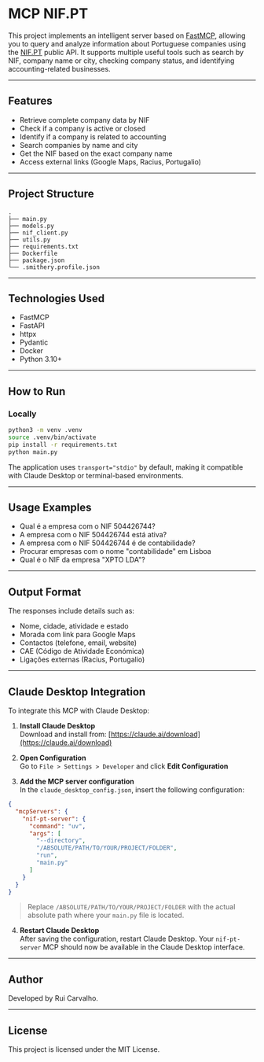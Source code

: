 # MCP NIF.PT

This project implements an intelligent server based on [FastMCP](https://github.com/antero-ferreira/fastmcp), allowing you to query and analyze information about Portuguese companies using the [NIF.PT](https://www.nif.pt/) public API. It supports multiple useful tools such as search by NIF, company name or city, checking company status, and identifying accounting-related businesses.

---

## Features

- Retrieve complete company data by NIF
- Check if a company is active or closed
- Identify if a company is related to accounting
- Search companies by name and city
- Get the NIF based on the exact company name
- Access external links (Google Maps, Racius, Portugalio)

---

## Project Structure

```
.
├── main.py                   
├── models.py                
├── nif_client.py             
├── utils.py                
├── requirements.txt          
├── Dockerfile              
├── package.json             
└── .smithery.profile.json    
```

---

## Technologies Used

- FastMCP
- FastAPI
- httpx
- Pydantic
- Docker
- Python 3.10+

---

## How to Run

### Locally

```bash
python3 -m venv .venv
source .venv/bin/activate
pip install -r requirements.txt
python main.py
```

The application uses `transport="stdio"` by default, making it compatible with Claude Desktop or terminal-based environments.

---

## Usage Examples

- Qual é a empresa com o NIF 504426744?
- A empresa com o NIF 504426744 está ativa?
- A empresa com o NIF 504426744 é de contabilidade?
- Procurar empresas com o nome "contabilidade" em Lisboa
- Qual é o NIF da empresa "XPTO LDA"?

---

## Output Format

The responses include details such as:

- Nome, cidade, atividade e estado
- Morada com link para Google Maps
- Contactos (telefone, email, website)
- CAE (Código de Atividade Económica)
- Ligações externas (Racius, Portugalio)

---

## Claude Desktop Integration

To integrate this MCP with Claude Desktop:

1. **Install Claude Desktop**  
   Download and install from: [https://claude.ai/download](https://claude.ai/download)

2. **Open Configuration**  
   Go to `File > Settings > Developer` and click **Edit Configuration**

3. **Add the MCP server configuration**  
   In the `claude_desktop_config.json`, insert the following configuration:

```json
{
  "mcpServers": {
    "nif-pt-server": {
      "command": "uv",
      "args": [
        "--directory",
        "/ABSOLUTE/PATH/TO/YOUR/PROJECT/FOLDER",
        "run",
        "main.py"
      ]
    }
  }
}
```

> Replace `/ABSOLUTE/PATH/TO/YOUR/PROJECT/FOLDER` with the actual absolute path where your `main.py` file is located.

4. **Restart Claude Desktop**  
   After saving the configuration, restart Claude Desktop. Your `nif-pt-server` MCP should now be available in the Claude Desktop interface.

---

## Author

Developed by Rui Carvalho.

---

## License

This project is licensed under the MIT License.
